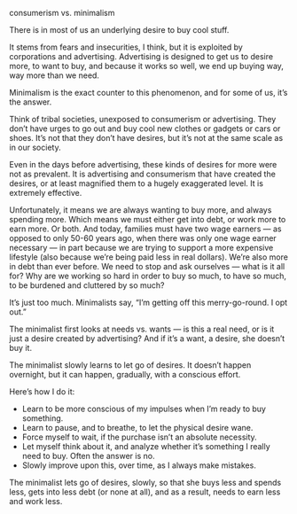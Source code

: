 consumerism vs. minimalism

There is in most of us an underlying desire to buy cool stuff.

It stems from fears and insecurities, I think, but it is exploited by
corporations and advertising. Advertising is designed to get us to desire more,
to want to buy, and because it works so well, we end up buying way, way more
than we need.

Minimalism is the exact counter to this phenomenon, and for some of us, it’s
the answer.

Think of tribal societies, unexposed to consumerism or advertising. They don’t
have urges to go out and buy cool new clothes or gadgets or cars or shoes. It’s
not that they don’t have desires, but it’s not at the same scale as in our
society.

Even in the days before advertising, these kinds of desires for more were not
as prevalent. It is advertising and consumerism that have created the desires,
or at least magnified them to a hugely exaggerated level. It is extremely
effective.

Unfortunately, it means we are always wanting to buy more, and always spending
more. Which means we must either get into debt, or work more to earn more. Or
both. And today, families must have two wage earners — as opposed to only 50-60
years ago, when there was only one wage earner necessary — in part because we
are trying to support a more expensive lifestyle (also because we’re being paid
less in real dollars). We’re also more in debt than ever before.
We need to stop and ask ourselves — what is it all for? Why are we working so
hard in order to buy so much, to have so much, to be burdened and cluttered by
so much?

It’s just too much. Minimalists say, “I’m getting off this merry-go-round. I
opt out.”

The minimalist first looks at needs vs. wants — is this a real need, or is it
just a desire created by advertising? And if it’s a want, a desire, she doesn’t
buy it.

The minimalist slowly learns to let go of desires. It doesn’t happen overnight,
but it can happen, gradually, with a conscious effort.

Here’s how I do it:

* Learn to be more conscious of my impulses when I’m ready to buy something.
* Learn to pause, and to breathe, to let the physical desire wane.
* Force myself to wait, if the purchase isn’t an absolute necessity.
* Let myself think about it, and analyze whether it’s something I really need to buy. Often the answer is no.
* Slowly improve upon this, over time, as I always make mistakes.

The minimalist lets go of desires, slowly, so that she buys less and spends
less, gets into less debt (or none at all), and as a result, needs to earn less
and work less.
